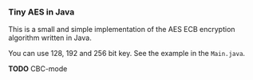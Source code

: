 ### Tiny AES in Java
This is a small and simple implementation of the AES ECB encryption algorithm written in Java.

You can use 128, 192 and 256 bit key. See the example in the `Main.java`.

**TODO**
CBC-mode